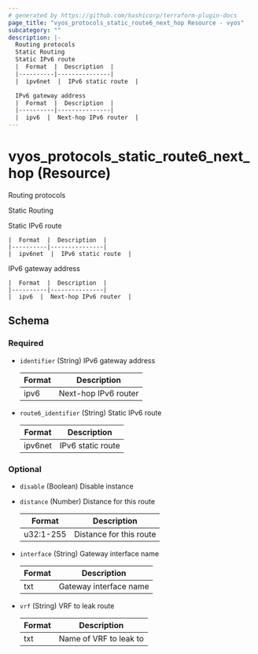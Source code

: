 ```yaml
---
# generated by https://github.com/hashicorp/terraform-plugin-docs
page_title: "vyos_protocols_static_route6_next_hop Resource - vyos"
subcategory: ""
description: |-
  Routing protocols
  Static Routing
  Static IPv6 route
  |  Format  |  Description  |
  |----------|---------------|
  |  ipv6net  |  IPv6 static route  |

  IPv6 gateway address
  |  Format  |  Description  |
  |----------|---------------|
  |  ipv6  |  Next-hop IPv6 router  |
---
```


# vyos_protocols_static_route6_next_hop (Resource)

Routing protocols

Static Routing

Static IPv6 route

    |  Format  |  Description  |
    |----------|---------------|
    |  ipv6net  |  IPv6 static route  |

IPv6 gateway address

    |  Format  |  Description  |
    |----------|---------------|
    |  ipv6  |  Next-hop IPv6 router  |



<!-- schema generated by tfplugindocs -->
## Schema

### Required

- `identifier` (String) IPv6 gateway address

    |  Format  |  Description  |
    |----------|---------------|
    |  ipv6  |  Next-hop IPv6 router  |
- `route6_identifier` (String) Static IPv6 route

    |  Format  |  Description  |
    |----------|---------------|
    |  ipv6net  |  IPv6 static route  |

### Optional

- `disable` (Boolean) Disable instance
- `distance` (Number) Distance for this route

    |  Format  |  Description  |
    |----------|---------------|
    |  u32:1-255  |  Distance for this route  |
- `interface` (String) Gateway interface name

    |  Format  |  Description  |
    |----------|---------------|
    |  txt  |  Gateway interface name  |
- `vrf` (String) VRF to leak route

    |  Format  |  Description  |
    |----------|---------------|
    |  txt  |  Name of VRF to leak to  |
